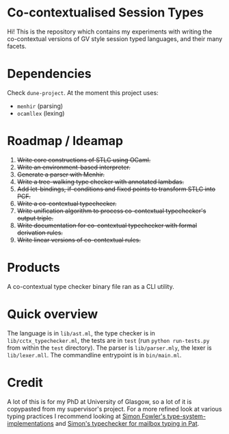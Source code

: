 # Co-contextualised Session Types
Hi! This is the repository which contains my experiments with writing the co-contextual versions of GV style session typed languages, and their many facets.

# Dependencies
Check `dune-project`. At the moment this project uses:
- `menhir` (parsing)
- `ocamllex` (lexing)

# Roadmap / Ideamap
1. ~~Write core constructions of STLC using OCaml.~~
2. ~~Write an environment-based interpreter.~~
3. ~~Generate a parser with Menhir.~~
4. ~~Write a tree-walking type checker with annotated lambdas.~~
5. ~~Add let-bindings, if-conditions and fixed points to transform STLC into PCF.~~
6. ~~Write a co-contextual typechecker.~~
7. ~~Write unification algorithm to process co-contextual typechecker's output triple.~~
8. ~~Write documentation for co-contextual typechecker with formal derivation rules.~~
9. ~~Write linear versions of co-contextual rules.~~

# Products
A co-contextual type checker binary file ran as a CLI utility.

# Quick overview
The language is in `lib/ast.ml`, the type checker is in `lib/cctx_typechecker.ml`, the tests are in `test` (run `python run-tests.py` from within the `test` directory). The parser is `lib/parser.mly`, the lexer is `lib/lexer.mll`. The commandline entrypoint is in `bin/main.ml`.

# Credit
A lot of this is for my PhD at University of Glasgow, so a lot of it is copypasted from my supervisor's project. For a more refined look at various typing practices I recommend looking at [Simon Fowler's type-system-implementations](https://github.com/SimonJF/type-system-implementations) and [Simon's typechecker for mailbox typing in Pat](https://github.com/SimonJF/mbcheck).
